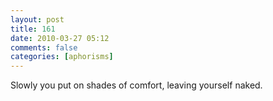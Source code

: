 ```yaml
---
layout: post
title: 161
date: 2010-03-27 05:12
comments: false
categories: [aphorisms]
---
```


Slowly you put on shades of comfort, leaving yourself naked.
